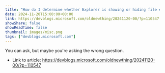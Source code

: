 ```yaml
---
title: "How do I determine whether Explorer is showing or hiding file extensions?"
date: 2024-11-20T15:00:00+00:00
link: https://devblogs.microsoft.com/oldnewthing/20241120-00/?p=110547
showShare: false
showReadTime: false
thumbnail: images/misc.png
tags: ["devblogs.microsoft.com"]
---
```

You can ask, but maybe you're asking the wrong question.

- Link to article: https://devblogs.microsoft.com/oldnewthing/20241120-00/?p=110547